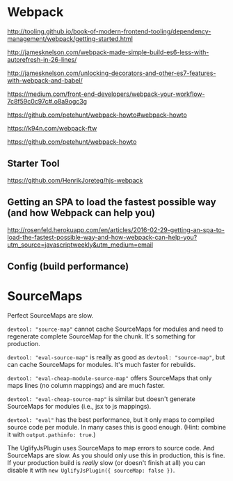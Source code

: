 # Webpack

http://tooling.github.io/book-of-modern-frontend-tooling/dependency-management/webpack/getting-started.html

http://jamesknelson.com/webpack-made-simple-build-es6-less-with-autorefresh-in-26-lines/

http://jamesknelson.com/unlocking-decorators-and-other-es7-features-with-webpack-and-babel/

https://medium.com/front-end-developers/webpack-your-workflow-7c8f59c0c97c#.o8a9ogc3g

https://github.com/petehunt/webpack-howto#webpack-howto

https://k94n.com/webpack-ftw

https://github.com/petehunt/webpack-howto

## Starter Tool
https://github.com/HenrikJoreteg/hjs-webpack

## Getting an SPA to load the fastest possible way (and how Webpack can help you)
http://rosenfeld.herokuapp.com/en/articles/2016-02-29-getting-an-spa-to-load-the-fastest-possible-way-and-how-webpack-can-help-you?utm_source=javascriptweekly&utm_medium=email

## Config (build performance)

# SourceMaps

Perfect SourceMaps are slow.

`devtool: "source-map"` cannot cache SourceMaps for modules and need to regenerate complete SourceMap for the chunk. It's something for production.

`devtool: "eval-source-map"` is really as good as `devtool: "source-map"`, but can cache SourceMaps for modules. It's much faster for rebuilds.

`devtool: "eval-cheap-module-source-map"` offers SourceMaps that only maps lines (no column mappings) and are much faster.

`devtool: "eval-cheap-source-map"` is similar but doesn't generate SourceMaps for modules (i.e., jsx to js mappings).

`devtool: "eval"` has the best performance, but it only maps to compiled source code per module. In many cases this is good enough. (Hint: combine it with `output.pathinfo: true`.)

The UglifyJsPlugin uses SourceMaps to map errors to source code. And SourceMaps are slow. As you should only use this in production, this is fine. If your production build is *really* slow (or doesn't finish at all) you can disable it with `new UglifyJsPlugin({ sourceMap: false })`.
